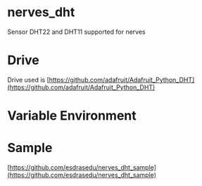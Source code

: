 # nerves_dht
Sensor DHT22 and DHT11 supported for nerves

# Drive
Drive used is [https://github.com/adafruit/Adafruit_Python_DHT](https://github.com/adafruit/Adafruit_Python_DHT)

# Variable Environment

# Sample
[https://github.com/esdrasedu/nerves_dht_sample](https://github.com/esdrasedu/nerves_dht_sample)
